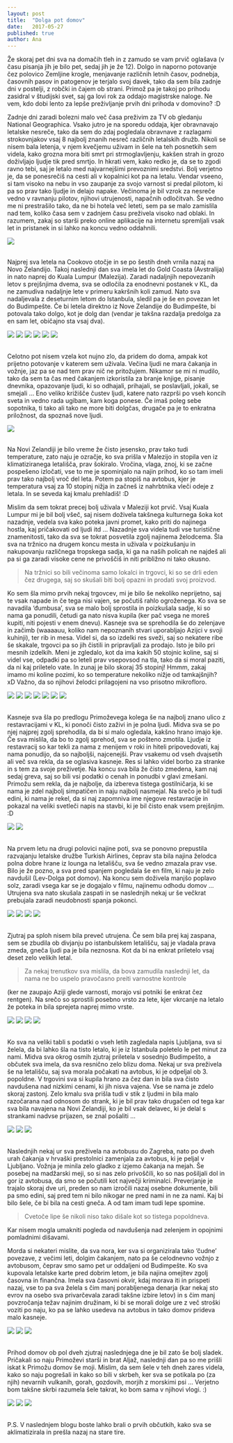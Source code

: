 ```yaml
---
layout: post
title:  "Dolga pot domov"
date:   2017-05-27
published: true
author: Ana
---
```


<p class="intro"><span class="dropcap">Ž</span>e skoraj pet dni sva na domačih tleh in z zamudo se vam prvič oglašava (v času pisanja jih je bilo pet, sedaj jih je že 12). Dolgo in naporno potovanje čez polovico Zemljine krogle, menjavanje različnih letnih časov, podnebja, časovnih pasov in patogenov je terjalo svoj davek, tako da sem bila zadnje dni v postelji, z robčki in čajem ob strani. Primož pa je takoj po prihodu zasidral v študijski svet, saj ga lovi rok za oddajo magistrske naloge. Ne vem, kdo dobi lento za lepše preživljanje prvih dni prihoda v domovino? :D</p>

Zadnje dni zaradi bolezni malo več časa preživim za TV ob gledanju National Geographica. Vsako jutro je na sporedu oddaja, kjer obravnavajo letalske nesreče, tako da sem do zdaj pogledala obravnave z razlagami strokovnjakov vsaj 8 najbolj znanih nesreč različnih letalskih družb. Nikoli se nisem bala letenja, v njem kvečjemu uživam in šele na teh posnetkih sem videla, kako grozna mora biti smrt pri strmoglavljenju, kakšen strah in grozo doživljajo ljudje tik pred smrtjo. In hkrati vem, kako redko je, da se to zgodi ravno tebi, saj je letalo med najvarnejšimi prevoznimi sredstvi. Bolj verjetno je, da se ponesrečiš na cesti ali v kopalnici kot pa na letalu. Vendar vseeno, si tam visoko na nebu in vso zaupanje za svojo varnost si predal pilotom, ki pa so prav tako ljudje in delajo napake. Večinoma je bil vzrok za nesreče vedno v ravnanju pilotov, njihovi utrujenosti, napačnih odločitvah. Še vedno me ni prestrašilo tako, da ne bi hotela več leteti, sem pa se malo zamislila nad tem, koliko časa sem v zadnjem času preživela visoko nad oblaki. In razumem, zakaj so starši preko online aplikacije na internetu spremljali vsak let in pristanek in si lahko na koncu vedno oddahnili.

<div class="photoset-grid" data-layout="1">
    <img src="{{ '/assets/images/25home/23.jpg' | relative_url }}" data-title="" data-lightbox="gr1">
</div><br/>
 
Najprej sva letela na Cookovo otočje in se po šestih dneh vrnila nazaj na Novo Zelandijo. Takoj naslednji dan sva imela let do Gold Coasta (Avstralija) in nato naprej do Kuala Lumpur (Malezija). Zaradi nadaljnjih nepovezanih letov s prejšnjima dvema, sva se odločila za enodnevni postanek v KL, da ne zamudiva nadaljnje lete v primeru kakršnih koli zamud. Nato sva nadaljevala z deseturnim letom do Istanbula, sledil pa je še en povezan let do Budimpešte. Če bi letela direktno iz Nove Zelandije do Budimpešte, bi potovala tako dolgo, kot je dolg dan (vendar je takšna razdalja predolga za en sam let, običajno sta vsaj dva). 

<div class="photoset-grid" data-layout="132">
    <img src="{{ '/assets/images/25home/02.jpg' | relative_url }}" data-title="Moj najljubši del letališlča je bil prevažanje tega kul vozička, ko sem se lahko delala, da sem Harry Potter, ki se odpravlja na Bradavičarko. :)" data-lightbox="gr1">
    <img src="{{ '/assets/images/25home/01.jpg' | relative_url }}" data-title="Prvi let do Avstralije (Gold Coast) z AirAsia. Kdo najde?" data-lightbox="gr1">
    <img src="{{ '/assets/images/25home/05.jpg' | relative_url }}" data-title="Ko nisva bila več na novozelandskih tleh in občutek, da si tja komaj prišel pa že odhajaš. Kako je bilo lepo ..." data-lightbox="gr1">
    <img src="{{ '/assets/images/25home/06.jpg' | relative_url }}" data-title="Nočni leti so za spat, jaz bi pa rada ven gledala!" data-lightbox="gr1">
    <img src="{{ '/assets/images/25home/07.jpg' | relative_url }}" data-title="" data-lightbox="gr1">
    <img src="{{ '/assets/images/25home/08.jpg' | relative_url }}" data-title="In smo pristali na avstralska tla ..." data-lightbox="gr1">
</div><br/>
 
Celotno pot nisem vzela kot nujno zlo, da pridem do doma, ampak kot prijetno potovanje v katerem sem uživala. Večina ljudi ne mara čakanja in vožnje, jaz pa se nad tem prav nič ne pritožujem. Nikamor se mi ni mudilo, tako da sem ta čas med čakanjem izkoristila za branje knjige, pisanje dnevnika, opazovanje ljudi, ki so odhajali, prihajali, se poslavljali, jokali, se smejali … Eno veliko križišče čustev ljudi, katere nato razprši po vseh koncih sveta in vedno rada ugibam, kam koga ponese. Če imaš poleg sebe sopotnika, ti tako ali tako ne more biti dolgčas, drugače pa je to enkratna priložnost, da spoznaš nove ljudi.

<div class="photoset-grid" data-layout="1">
    <img src="{{ '/assets/images/25home/03.jpg' | relative_url }}" data-title="" data-lightbox="gr1">
</div><br/>
 
Na Novi Zelandiji je bilo vreme že čisto jesensko, prav tako tudi temperature, zato naju je ozračje, ko sva prišla v Malezijo in stopila ven iz klimatiziranega letališča, prav šokiralo. Vročina, vlaga, znoj, ki se začne pospešeno izločati, vse to me je spominjalo na najin prihod, ko so tam imeli prav tako najbolj vroč del leta. Potem pa stopiš na avtobus, kjer je temperatura vsaj za 10 stopinj nižja in začneš iz nahrbtnika vleči odeje z letala. In se seveda kaj kmalu prehladiš! :D
 
Mislim da sem tokrat precej bolj uživala v Maleziji kot prvič. Vsaj Kuala Lumpur mi je bil bolj všeč, saj nisem doživela takšnega kulturnega šoka kot nazadnje, vedela sva kako poteka javni promet, kako priti do najinega hostla, kaj pričakovati od ljudi itd … Nazadnje sva videla tudi vse turistične znamenitosti, tako da sva se tokrat posvetila zgolj najinema želodcema. Šla sva na tržnico na drugem koncu mesta in uživala v poizkušanju in nakupovanju različnega tropskega sadja, ki ga na naših policah ne najdeš ali pa si ga zaradi visoke cene ne privoščiš in niti približno ni tako okusno. 

<blockquote>Na tržnici so bili večinoma samo lokalci in trgovci, ki so se drli eden čez drugega, saj so skušali biti bolj opazni in prodati svoj proizvod.</blockquote> 

Ko sem šla mimo prvih nekaj trgovcev, mi je bilo še nekoliko neprijetno, saj te vsak napade in če tega nisi vajen, se počutiš rahlo ogroženega. Ko sva se navadila ‘đumbusa’, sva se malo bolj sprostila in poizkušala sadje, ki so nama ga ponudili, četudi ga nato nisva kupila (ker pač vsega ne moreš kupiti, niti pojesti v enem dnevu). Kasneje sva se sprehodila še do zelenjave in začimb (waaaauu, koliko nam nepoznanih stvari uporabljajo Azijci v svoji kuhinji), ter rib in mesa. Videl si, da so izdelki res sveži, saj so nekatere ribe še skakale, trgovci pa so jih čistili in pripravljali za prodajo. Isto je bilo pri mesnih izdelkih. Meni je zgledalo, kot da ima kakih 50 stojnic koline, saj si videl vse, odpadki pa so leteli prav vsepovsod na tla, tako da si moral paziti, da ni kaj priletelo vate. In zunaj je bilo skoraj 35 stopinj! Hmmm, zakaj imamo mi koline pozimi, ko so temperature nekoliko nižje od tamkajšnjih?  xD Važno, da so njihovi želodci prilagojeni na vso prisotno mikrofloro. 

<div class="photoset-grid" data-layout="1312">
    <img src="{{ '/assets/images/25home/24.jpg' | relative_url }}" data-title="Tržnica v Kuala Lumpurju." data-lightbox="gr1">
    <img src="{{ '/assets/images/25home/25.jpg' | relative_url }}" data-title="Azijska zelišča in začimbe." data-lightbox="gr1">
    <img src="{{ '/assets/images/25home/26.jpg' | relative_url }}" data-title="Ribarnica in mesnica." data-lightbox="gr1">
    <img src="{{ '/assets/images/25home/27.jpg' | relative_url }}" data-title="Kitajska četrt s stojnicami oblačil, modnih dodatkov, ur, vsega možnega ..." data-lightbox="gr1">
    <img src="{{ '/assets/images/25home/28.jpg' | relative_url }}" data-title="Primož in bogati del mesta v ozadju." data-lightbox="gr1">
    <img src="{{ '/assets/images/25home/29.jpg' | relative_url }}" data-title="Na kultruni prireditvi sem preizkusila igranje malezijskih bobnov." data-lightbox="gr1">
    <img src="{{ '/assets/images/25home/30.jpg' | relative_url }}" data-title="Vmes se je malo ulilo, tako da je vročina postala malenkost bolj znosna, luže pa vsepovsod, saj voda nima kam odteči ..." data-lightbox="gr1">
</div><br/>
 
Kasneje sva šla po predlogu Primoževega kolega še na najbolj znano ulico z restavracijami v KL, ki ponoči čisto zaživi in je polna ljudi. Midva sva se po njej najprej zgolj sprehodila, da bi si malo ogledala, kakšno hrano imajo kje. Če sva mislila, da bo to zgolj sprehod, sva se pošteno zmotila. Ljudje iz restavracij so kar tekli za nama z menijem v roki in hiteli pripovedovati, kaj nama ponudijo, da so najboljši, najcenejši. Prav vsakemu od vseh dvajsetih ali več sva rekla, da se oglasiva kasneje. Res si lahko videl borbo za stranke in s tem za svoje preživetje. Na koncu sva bila že čisto zmedena, kam naj sedaj greva, saj so bili vsi podatki o cenah in ponudbi v glavi zmešani. Primožu sem rekla, da je najbolje, da izbereva tistega gostilničarja, ki se nama je zdel najbolj simpatičen in naju najbolj nasmejal. Na srečo je bil tudi edini, ki nama je rekel, da si naj zapomniva ime njegove restavracije in pokazal na veliki svetleči napis na stavbi, ki je bil čisto enak vsem prejšnjim. :D

<div class="photoset-grid" data-layout="2">
    <img src="{{ '/assets/images/25home/32.jpg' | relative_url }}" data-title="Ulica z restavracijami tik preden se je znočilo (verjetno si niste predstavljali ravno plastičnih stolov - ni fancy, je pa dobro!)." data-lightbox="gr1">
    <img src="{{ '/assets/images/25home/31.jpg' | relative_url }}" data-title="Ulica restavracij takoj, ko je nastala tema." data-lightbox="gr1">
</div><br/>
 
Na prvem letu na drugi polovici najine poti, sva se ponovno prepustila razvajanju letalske družbe Turkish Airlines, čeprav sta bila najina želodca polna dobre hrane iz lounga na letališču, sva še vedno zmazala prav vse. Bilo je že pozno, a sva pred spanjem pogledala še en film, ki naju je zelo navdušil (Lev-Dolga pot domov). Na koncu sem doživela manjšo poplavo solz, zaradi vsega kar se je dogajalo v filmu, najinemu odhodu domov … Utrujena sva nato skušala zaspati in se naslednjih nekaj ur še večkrat prebujala zaradi neudobnosti spanja pokonci.

<div class="photoset-grid" data-layout="31">
    <img src="{{ '/assets/images/25home/04.jpg' | relative_url }}" data-title="Razvajanje v loungu - predjed, mmmm ..." data-lightbox="gr1">
    <img src="{{ '/assets/images/25home/09.jpg' | relative_url }}" data-title="Primož je med čakanjem na letalo skušal narediti še kaj za faks, priden fant. :)" data-lightbox="gr1">
    <img src="{{ '/assets/images/25home/10.jpg' | relative_url }}" data-title="Potem pa še večerja na letalu in spremljanje leta, gledanje filmov ..." data-lightbox="gr1">
    <img src="{{ '/assets/images/25home/10a.jpg' | relative_url }}" data-title="Tretji let je bil še za dve uri daljši kot drugi (dobrih 10 ur)." data-lightbox="gr1">
</div><br/>
 
Zjutraj pa sploh nisem bila preveč utrujena. Če sem bila prej kaj zaspana, sem se zbudila ob divjanju po istanbulskem letališču, saj je vladala prava zmeda, gneča ljudi pa je bila neznosna. Kot da bi na enkrat priletelo vsaj deset zelo velikih letal. 

<blockquote>Za nekaj trenutkov sva mislila, da bova zamudila naslednji let, da nama ne bo uspelo pravočasno preiti varnostne kontrole </blockquote>

(ker ne zaupajo Aziji glede varnosti, morajo vsi potniki še enkrat čez rentgen). Na srečo so sprostili posebno vrsto za lete, kjer vkrcanje na letalo že poteka in bila sprejeta naprej mimo vrste.

<div class="photoset-grid" data-layout="31">
    <img src="{{ '/assets/images/25home/10b.jpg' | relative_url }}" data-title="Preden smo pristali v turškem Istanbulu, nas je skozi okno letala pričakal sončni vzhod na Črnem jezeru." data-lightbox="gr1">
    <img src="{{ '/assets/images/25home/11.jpg' | relative_url }}" data-title="Velika gneča na letališču za varnostno kontrolo, midva pa hitela na naslednji let ..." data-lightbox="gr1">
    <img src="{{ '/assets/images/25home/12.jpg' | relative_url }}" data-title="Vkrcala sva se na zadnjo letalo, ki naju je popeljalo do Budimpešte." data-lightbox="gr1">
    <img src="{{ '/assets/images/25home/13.jpg' | relative_url }}" data-title="Nad Istanbulom." data-lightbox="gr1">
</div><br/> 
 
Ko sva na veliki tabli s podatki o vseh letih zagledala napis Ljubljana, sva si želela, da bi lahko šla na tisto letalo, ki je iz Istanbula poletelo le pet minut za nami. Midva sva okrog osmih zjutraj priletela v sosednjo Budimpešto, a občutek sva imela, da sva resnično zelo blizu doma. Nekaj ur sva preživela še na letališču, saj sva morala počakati na avtobus, ki je odpeljal ob 3. popoldne. V trgovini sva si kupila hrano za čez dan in bila sva čisto navdušena nad nizkimi cenami, ki jih nisva vajena. Vse se nama je zdelo skoraj zastonj. Zelo kmalu sva prišla tudi v stik z ljudmi in bila malo razočarana nad odnosom do strank, ki je bil prav tako drugačen od tega kar sva bila navajena na Novi Zelandiji, ko je bil vsak delavec, ki je delal s strankami nadvse prijazen, se znal pošaliti … 
 
<div class="photoset-grid" data-layout="21">
    <img src="{{ '/assets/images/25home/14.jpg' | relative_url }}" data-title="Waaaa, veselje, ko se nama na zemljevidu prikaže najina država, ko sva že tako blizu! :D" data-lightbox="gr1">
    <img src="{{ '/assets/images/25home/15.jpg' | relative_url }}" data-title="In sva prišla v Budimpešto, kjer sva čakala na avtobus še nadaljnih nekaj ur." data-lightbox="gr1">
    <img src="{{ '/assets/images/25home/16.jpg' | relative_url }}" data-title="Na avtobusni postaji v Budimpešti najdeva sliko Ljubljane, najin naslednji cilj." data-lightbox="gr1">
</div><br/> 

Naslednjih nekaj ur sva preživela na avtobusu do Zagreba, nato po dveh urah čakanja v hrvaški prestolnici zamenjala za avtobus, ki je peljal v Ljubljano. Vožnja je minila zelo gladko z izjemo čakanja na mejah. Še posebej na madžarski meji, so si nas zelo privoščili, ko so nas pošiljali dol in gor iz avtobusa, da smo se počutili kot največji kriminalci. Preverjanje je trajalo skoraj dve uri, preden so nam izročili nazaj osebne dokumente, bili pa smo edini, saj pred tem ni bilo nikogar ne pred nami in ne za nami. Kaj bi bilo šele, če bi bila na cesti gneča. A od tam imam tudi lepe spomine. 

<blockquote>Cvetoče lipe še nikoli niso tako dišale kot so tistega popoldneva. </blockquote>


Kar nisem mogla umakniti pogleda od navdušenja nad zelenjem in opojnimi pomladnimi dišavami. 
 
Morda si nekateri mislite, da sva nora, ker sva si organizirala tako ‘čudne’ povezave, z večimi leti, dolgim čakanjem, nato pa še celodnevno vožnjo z avtobusom, čeprav smo samo pet ur oddaljeni od Budimpešte. Ko sva kupovala letalske karte pred dobrim letom, je bila najina omejitev zgolj časovna in finančna. Imela sva časovni okvir, kdaj morava iti in prispeti nazaj, vse to pa sva želela s čim manj porabljenega denarja (kar nekaj sto evrov na osebo sva privarčevala zaradi takšne izbire letov) in s čim manj povzročanja težav najinim družinam, ki bi se morali dolge ure z več stroški voziti po naju, ko pa se lahko usedeva na avtobus in tako domov prideva malo kasneje.
 
<div class="photoset-grid" data-layout="21">
    <img src="{{ '/assets/images/25home/18.jpg' | relative_url }}" data-title="Prazna carina - meja med Madžarsko in Hrvaško, kjer so dolge ure preverjali naše dokumente ..." data-lightbox="gr1">
    <img src="{{ '/assets/images/25home/17.jpg' | relative_url }}" data-title="Takoj sva opazila, kako lepo pomlad imate in morala sva preklopiti iz jeseni in narediti objavo na Instagramu. :P" data-lightbox="gr1">
    <img src="{{ '/assets/images/25home/19.jpg' | relative_url }}" data-title="V Zagrebu so naju obkrožali napisi v znanem jeziku in kar težko je po tako dolgem času razumeti, da si doma ... skoraj." data-lightbox="gr1">
</div><br/> 

Prihod domov ob pol dveh zjutraj naslednjega dne je bil zato še bolj sladek. Pričakali so naju Primoževi starši in brat Aljaž, naslednji dan pa so me prišli iskat k Primožu domov še moji. Mislim, da sem šele v teh dneh zares videla, kako so naju pogrešali in kako so bili v skrbeh, ker sva se potikala po (za njih) nevarnih vulkanih, gorah, gozdovih, morjih z morskimi psi … Verjetno bom takšne skrbi razumela šele takrat, ko bom sama v njihovi vlogi. :)
 
<div class="photoset-grid" data-layout="12">
    <img src="{{ '/assets/images/25home/20.jpg' | relative_url }}" data-title="Aljaž je takoj naredil in poslal sliko našim, da me imajo doma ... Za vsak slučaj, če ne bi verjeli, da sva res prišla nazaj. :)" data-lightbox="gr1">
    <img src="{{ '/assets/images/25home/21.jpg' | relative_url }}" data-title="Končno udobna postelja z dobrodošlico. :)" data-lightbox="gr1">
    <img src="{{ '/assets/images/25home/22.jpg' | relative_url }}" data-title="Mami pa je še malo rezljala črke, ki so me vodile do sobe, če bi slučajno pozabila kje je. :D" data-lightbox="gr1">
</div><br/> 

P.S. V naslednjem blogu boste lahko brali o prvih občutkih, kako sva se aklimatizirala in prešla nazaj na stare tire. 
 
